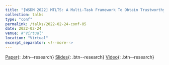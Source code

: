 ```yaml
---
title: "[WSDM 2022] MTLTS: A Multi-Task Framework To Obtain Trustworthy Summaries From Crisis-Related Microblogs"
collection: talks
type: "conf"
permalink: /talks/2022-02-24-conf-05
date: 2022-02-24
venue: #"Virtual"
location: "Virtual"
excerpt_separator: <!--more-->
---
```


<!--more-->
[Paper](/files/pdf/research/c06.pdf){: .btn--research} [Slides](https://docs.google.com/presentation/d/e/2PACX-1vRErrVbF5LqEE1oM2OO_mcvbgKc2nSoOjZ42WLx9ckwiQ-jc4ZKM-JJlH4nKf3VkUL5Q71tMvplc-O-/pub?start=false&loop=false&delayms=10000){: .btn--research} [Video](https://files.atypon.com/acm/cd7aa8b12948edfbb3d9260b4d706c7c){: .btn--research} 
